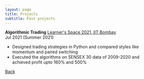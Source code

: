 ```yaml
---
layout: page
title: Projects
subtitle: Past projects
---
```


**Algorithmic Trading**
[Learner's Space 2021, IIT Bombay](https://wncc-iitb.org/events/event/python)  
Jul 2021 (Summer 2021)  
- Designed trading strategies in Python and compared styles like momentum and paired switching
- Executed the algorithms on SENSEX 30 data of 2009-2020 and achieved profit upto 160% and 500%



[Back](..)